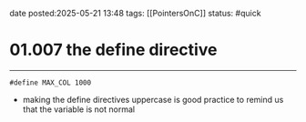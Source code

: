 date posted:2025-05-21 13:48
tags: [[PointersOnC]]
status: #quick
# 01.007  the define directive
---
`#define MAX_COL 1000`
- making the define directives uppercase is good practice to remind us that the variable is not normal